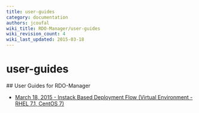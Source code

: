 ```yaml
---
title: user-guides
category: documentation
authors: jcoufal
wiki_title: RDO-Manager/user-guides
wiki_revision_count: 4
wiki_last_updated: 2015-03-18
---
```


# user-guides

<div class="row">
<div class="offset1 span10">
## User Guides for RDO-Manager

*   [ March 18, 2015 - Instack Based Deployment Flow (Virtual Environment - RHEL 7.1, CentOS 7)](2015-03-18-instack-based-deployment-flow)

</div>
</div>
